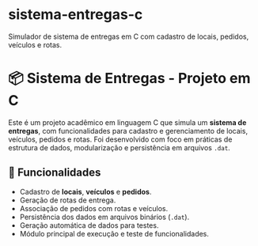 # sistema-entregas-c
Simulador de sistema de entregas em C com cadastro de locais, pedidos, veículos e rotas.

# 📦 Sistema de Entregas - Projeto em C

Este é um projeto acadêmico em linguagem C que simula um **sistema de entregas**, com funcionalidades para cadastro e gerenciamento de locais, veículos, pedidos e rotas. Foi desenvolvido com foco em práticas de estrutura de dados, modularização e persistência em arquivos `.dat`.

## 🧠 Funcionalidades

- Cadastro de **locais**, **veículos** e **pedidos**.
- Geração de rotas de entrega.
- Associação de pedidos com rotas e veículos.
- Persistência dos dados em arquivos binários (`.dat`).
- Geração automática de dados para testes.
- Módulo principal de execução e teste de funcionalidades.
